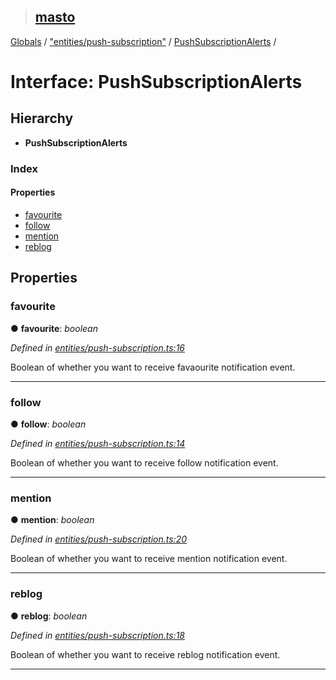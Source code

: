 > ## [masto](../README.md)

[Globals](../globals.md) / ["entities/push-subscription"](../modules/_entities_push_subscription_.md) / [PushSubscriptionAlerts](_entities_push_subscription_.pushsubscriptionalerts.md) /

# Interface: PushSubscriptionAlerts

## Hierarchy

* **PushSubscriptionAlerts**

### Index

#### Properties

* [favourite](_entities_push_subscription_.pushsubscriptionalerts.md#favourite)
* [follow](_entities_push_subscription_.pushsubscriptionalerts.md#follow)
* [mention](_entities_push_subscription_.pushsubscriptionalerts.md#mention)
* [reblog](_entities_push_subscription_.pushsubscriptionalerts.md#reblog)

## Properties

###  favourite

● **favourite**: *boolean*

*Defined in [entities/push-subscription.ts:16](https://github.com/neet/masto.js/blob/635a2aa/src/entities/push-subscription.ts#L16)*

Boolean of whether you want to receive favaourite notification event.

___

###  follow

● **follow**: *boolean*

*Defined in [entities/push-subscription.ts:14](https://github.com/neet/masto.js/blob/635a2aa/src/entities/push-subscription.ts#L14)*

Boolean of whether you want to receive follow notification event.

___

###  mention

● **mention**: *boolean*

*Defined in [entities/push-subscription.ts:20](https://github.com/neet/masto.js/blob/635a2aa/src/entities/push-subscription.ts#L20)*

Boolean of whether you want to receive mention notification event.

___

###  reblog

● **reblog**: *boolean*

*Defined in [entities/push-subscription.ts:18](https://github.com/neet/masto.js/blob/635a2aa/src/entities/push-subscription.ts#L18)*

Boolean of whether you want to receive reblog notification event.

___